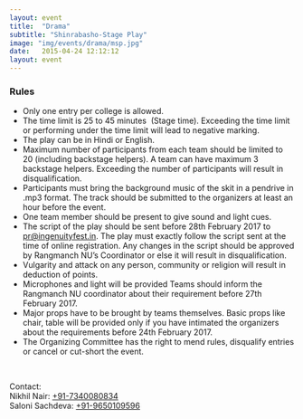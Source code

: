 ```yaml
---
layout: event
title:  "Drama"
subtitle: "Shinrabasho-Stage Play"
image: "img/events/drama/msp.jpg"
date:   2015-04-24 12:12:12
layout: event
---
```

<h3 id="rules">Rules</h3>
<ul>
<li>Only one entry per college is allowed.</li>
<li>The time limit is 25 to 45 minutes  (Stage time). Exceeding the time limit or performing under the time limit will lead to negative marking.</li>
<li>The play can be in Hindi or English.</li>
<li>Maximum number of participants from each team should be limited to 20 (including backstage helpers). A team can have maximum 3 backstage helpers. Exceeding the number of participants will result in disqualification.</li>
<li>Participants must bring the background music of the skit in a pendrive in .mp3 format. The track should be submitted to the organizers at least an hour before the event.</li>
<li>One team member should be present to give sound and light cues.</li>
<li>The script of the play should be sent before 28th February 2017 to <a class="hot-link" href="mailto:pr@ingenuityfest.in">pr@ingenuityfest.in</a>. The play must exactly follow the script sent at the time of online registration. Any changes in the script should be approved by Rangmanch NU’s Coordinator or else it will result in disqualification.</li>
<li>Vulgarity and attack on any person, community or religion will result in deduction of points.</li>
<li>Microphones and light will be provided Teams should inform the Rangmanch NU coordinator about their requirement before 27th February 2017.</li>
<li>Major props have to be brought by teams themselves. Basic props like chair, table will be provided only if you have intimated the organizers about the requirements before 24th February 2017. </li>
<li>The Organizing Committee has the right to mend rules, disqualify entries or cancel or cut-short the event.</li>
</ul>
<br>
<p>Contact:
<br>Nikhil Nair: <a class="hot-link" href="tel:+917340080834">+91-7340080834</a>
<br>Saloni Sachdeva: <a class="hot-link" href="tel:+919650109596">+91-9650109596</a></p>

